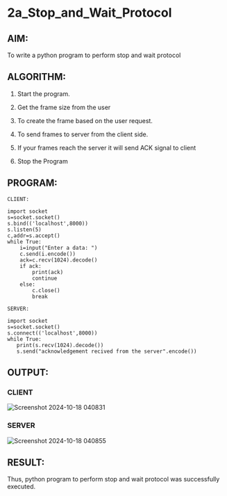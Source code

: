 # 2a_Stop_and_Wait_Protocol

## AIM:

To write a python program to perform stop and wait protocol

## ALGORITHM:

1. Start the program.

2. Get the frame size from the user

3. To create the frame based on the user request.

4. To send frames to server from the client side.

5. If your frames reach the server it will send ACK signal to client

6. Stop the Program

## PROGRAM:
```
CLIENT:

import socket
s=socket.socket()
s.bind(('localhost',8000))
s.listen(5)
c,addr=s.accept()           
while True:
    i=input("Enter a data: ")
    c.send(i.encode())
    ack=c.recv(1024).decode()
    if ack:
        print(ack)
        continue
    else:
        c.close()
        break
```
```
SERVER:

import socket
s=socket.socket()
s.connect(('localhost',8000))
while True:
   print(s.recv(1024).decode())
   s.send("acknowledgement recived from the server".encode())
```

## OUTPUT:

### CLIENT
![Screenshot 2024-10-18 040831](https://github.com/user-attachments/assets/82b0cc1c-2b09-4e18-a0cc-ff071076d86f)


### SERVER
![Screenshot 2024-10-18 040855](https://github.com/user-attachments/assets/71734207-d1a6-4eda-87b8-e539aa5a5952)



## RESULT:
Thus, python program to perform stop and wait protocol was successfully executed.
